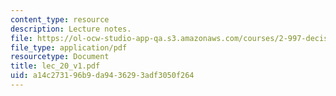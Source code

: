 ```yaml
---
content_type: resource
description: Lecture notes.
file: https://ol-ocw-studio-app-qa.s3.amazonaws.com/courses/2-997-decision-making-in-large-scale-systems-spring-2004/a14c273196b9da9436293adf3050f264_lec_20_v1.pdf
file_type: application/pdf
resourcetype: Document
title: lec_20_v1.pdf
uid: a14c2731-96b9-da94-3629-3adf3050f264
---
```


